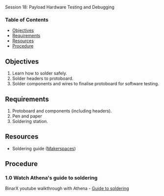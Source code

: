  Session 18: Payload Hardware Testing and Debugging <!-- omit from toc -->

### Table of Contents <!-- omit from toc -->
- [Objectives](#objectives)
- [Requirements](#requirements)
- [Resources](#resources)
- [Procedure](#procedure)


## Objectives
1. Learn how to solder safely.
2. Solder headers to protoboard.
3. Solder components and wires to finalise protoboard for software testing.

## Requirements
1. Protoboard and components (including headers).
1. Pen and paper
1. Soldering station.

## Resources
- Soldering guide ([Makerspaces](https://www.makerspaces.com/how-to-solder/))

## Procedure

### 1.0 Watch Athena's guide to soldering <!-- omit from toc -->
BinarX youtube walkthrough with Athena - [Guide to soldering](https://www.youtube.com/watch?v=4w1aexhTjbs&list=PLhmx0ZGiO2sNXqH09_9cT4NBlGAUTOnFS&index=1)
